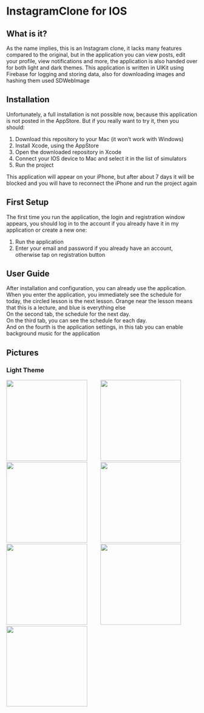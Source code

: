 
# InstagramClone for IOS
<h2>What is it?</h2>
<p>As the name implies, this is an Instagram clone, it lacks many features compared to the original, but in the application you can view posts, edit your profile, view notifications and more, the application is also handed over for both light and dark themes. This application is written in UIKit using Firebase for logging and storing data, also for downloading images and hashing them used SDWebImage</p>
<h2>Installation</h2>
<p>Unfortunately, a full installation is not possible now, because this application is not posted in the AppStore. But if you really want to try it, then you should:</p>
  <ol>
  <li>Download this repository to your Mac (it won’t work with Windows)</li>
  <li>Install Xcode, using the AppStore</li>
  <li>Open the downloaded repository in Xcode</li>
  <li>Connect your IOS device to Mac and select it in the list of simulators</li>
  <li>Run the project</li>
  </ol>
  <p>This application will appear on your iPhone, but after about 7 days it will be blocked and you will have to reconnect the iPhone and run the project again</p>
<h2>First Setup</h2>
<p>The first time you run the application, the login and registration window appears, you should log in to the account if you already have it in my application or create a new one:</p>
<ol>
  <li>Run the application</li>
  <li>Enter your email and password if you already have an account, otherwise tap on registration button</li>
</ol>
<h2>User Guide</h2>
<p>After installation and configuration, you can already use the application.<br> When you enter the application, you immediately see the schedule for today, the circled lesson is the next lesson. Orange near the lesson means that this is a lecture, and blue is everything else<br> On the second tab, the schedule for the next day.<br> On the third tab, you can see the schedule for each day.<br> And on the fourth is the application settings, in this tab you can enable background music for the application</p>
<h2>Pictures</h2>
<h3>Light Theme</h3>
<div>
  <p>
  <img src = "https://user-images.githubusercontent.com/61494312/224496372-99553739-0f55-4818-bc03-90f45b4a2550.png", width = 212.5px, heigth = 553px, margin-rigth = 20px>
    &nbsp;&nbsp;&nbsp;&nbsp;&nbsp;&nbsp;&nbsp;
  <img src = "https://user-images.githubusercontent.com/61494312/224496395-b7dfe2c7-6695-4ca6-aeda-6cd325a11982.png", width = 212.5px, heigth = 553px, margin-rigth = 20px>
    &nbsp;&nbsp;&nbsp;&nbsp;&nbsp;&nbsp;&nbsp;
  <img src = "https://user-images.githubusercontent.com/61494312/224496526-6f29dc9a-7599-4522-944e-7eeef40f1a54.png", width = 212.5px, heigth = 553px>
    &nbsp;&nbsp;&nbsp;&nbsp;&nbsp;&nbsp;&nbsp;
  <img src = "https://user-images.githubusercontent.com/61494312/224496531-f8c707ab-430a-4583-ac72-47f84e2e2b8b.png", width = 212.5px, heigth = 553px>
    &nbsp;&nbsp;&nbsp;&nbsp;&nbsp;&nbsp;&nbsp;
  <img src = "https://user-images.githubusercontent.com/61494312/224496562-a8b401db-e018-465d-8d5c-18ef3f45b95d.png", width = 212.5px, heigth = 553px>
    &nbsp;&nbsp;&nbsp;&nbsp;&nbsp;&nbsp;&nbsp;
  <img src = "https://user-images.githubusercontent.com/61494312/224496570-012edad6-f1ab-41f3-a63d-1a21657be5fb.png", width = 212.5px, heigth = 553px>
    &nbsp;&nbsp;&nbsp;&nbsp;&nbsp;&nbsp;&nbsp;
  <img src = "https://user-images.githubusercontent.com/61494312/224496579-a517e6ac-db04-4640-a351-1a4ff96b2ee7.png", width = 212.5px, heigth = 553px>
  </p>



